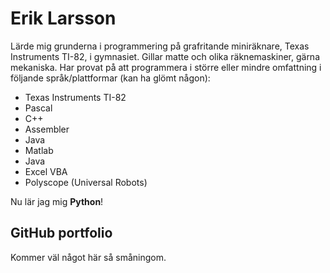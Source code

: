 # Erik Larsson

Lärde mig grunderna i programmering på grafritande miniräknare, Texas Instruments TI-82, i gymnasiet. Gillar matte och olika räknemaskiner, gärna mekaniska. 
Har provat på att programmera i större eller mindre omfattning i följande språk/plattformar (kan ha glömt någon):
- Texas Instruments TI-82
- Pascal
- C++
- Assembler
- Java
- Matlab
- Java
- Excel VBA
- Polyscope (Universal Robots)

Nu lär jag mig **Python**!


## GitHub portfolio
Kommer väl något här så småningom.